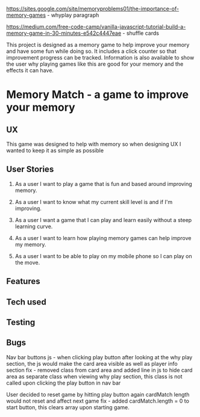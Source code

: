 https://sites.google.com/site/memoryproblems01/the-importance-of-memory-games - whyplay paragraph

https://medium.com/free-code-camp/vanilla-javascript-tutorial-build-a-memory-game-in-30-minutes-e542c4447eae - shuffle cards

This project is designed as a memory game to help improve your memory and have some fun while doing so. It includes a click counter so that improvement progress can be tracked.
Information is also available to show the user why playing games like this are good for your memory and the effects it can have.

# Memory Match - a game to improve your memory

## UX

This game was designed to help with memory so when designing UX I wanted to keep it as simple as possible

## User Stories

1. As a user I want to play a game that is fun and based around improving memory.

2. As a user I want to know what my current skill level is and if I'm improving.

3. As a user I want a game that I can play and learn easily without a steep learning curve.

4. As a user I want to learn how playing memory games can help improve my memory.

5. As a user I want to be able to play on my mobile phone so I can play on the move.

## Features

## Tech used

## Testing




## Bugs 

Nav bar buttons js - when clicking play button after looking at the why play section, the js would make the card area visible as well as player info section
    fix - removed class from card area and added line in js to hide card area as separate class when viewing why play section, this class is not called upon clicking the play button in nav bar 

User decided to reset game by hitting play button again cardMatch length would not reset and affect next game 
    fix - added cardMatch.length = 0 to start button, this clears array upon starting game.